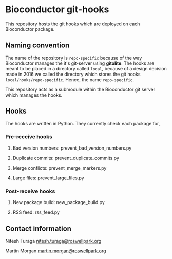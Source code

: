 # Bioconductor git-hooks 

This repository hosts the git hooks which are deployed on each Bioconductor package. 

## Naming convention

The name of the repository is `repo-specific` because of the way Bioconductor manages the it's git-server using **gitolite**. The hooks are meant to be placed in a directory called `local`, because of a design decision made in 2016 we called the directory which stores the git hooks `local/hooks/repo-specific`. Hence, the name `repo-specific`. 

This repository acts as a submodule within the Bioconductor git server which manages the hooks.

## Hooks

The hooks are written in Python. They currently check each package for,


### Pre-receive hooks

1. Bad version numbers: prevent_bad_version_numbers.py

2. Duplicate commits: prevent_duplicate_commits.py

3. Merge conflicts: prevent_merge_markers.py

4. Large files: prevent_large_files.py

### Post-receive hooks

1. New package build: new_package_build.py

1. RSS feed: rss_feed.py

## Contact information

Nitesh Turaga <nitesh.turaga@roswellpark.org>

Martin Morgan <martin.morgan@roswellpark.org>
